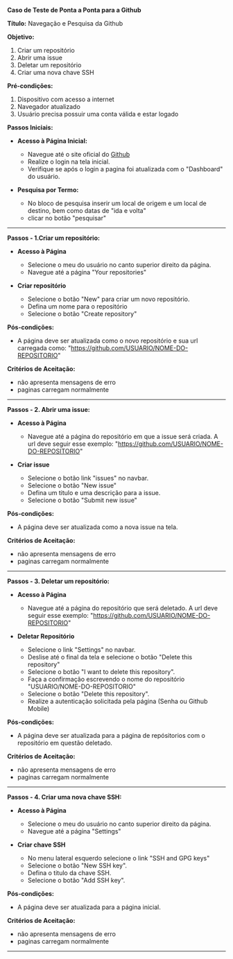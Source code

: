 **Caso de Teste de Ponta a Ponta para a Github**

**Título:** Navegação e Pesquisa da Github

**Objetivo:** 
1. Criar um repositório
2. Abrir uma issue
3. Deletar um repositório
4. Criar uma nova chave SSH

**Pré-condições:** 
1. Dispositivo com acesso a internet
2. Navegador atualizado
3. Usuário precisa possuir uma conta válida e estar logado 

**Passos Iniciais:** 

-  **Acesso à Página Inicial:**
   - Navegue até o site oficial do [Github](https://github.com/)
   - Realize o login na tela inicial.
   - Verifique se após o login a pagina foi atualizada com o "Dashboard" do usuário.

-  **Pesquisa por Termo:**
    - No bloco de pesquisa inserir um local de origem e um local de destino, bem como datas de "ida e volta"
    - clicar no botão "pesquisar"
-------

**Passos - 1.Criar um repositório:** 

- **Acesso à Página**
    - Selecione o meu do usuário no canto superior direito da página.
    - Navegue até a página "Your repositories"

- **Criar repositório**
    - Selecione o botão "New" para criar um novo repositório.
    - Defina um nome para o repositório
    - Selecione o botão "Create repository"
    
**Pós-condições:**
- A página deve ser atualizada como o novo repositório e sua url carregada como: "https://github.com/USUARIO/NOME-DO-REPOSITORIO"

**Critérios de Aceitação:**
- não apresenta mensagens de erro
- paginas carregam normalmente

-----------
**Passos - 2. Abrir uma issue:** 

- **Acesso à Página**
    - Navegue até a página do repositório em que a issue será criada. A url deve seguir esse exemplo: "https://github.com/USUARIO/NOME-DO-REPOSITORIO"

- **Criar issue**
    - Selecione o botão link "issues" no navbar.
    - Selecione o botão "New issue"
    - Defina um titulo e uma descrição para a issue.
    - Selecione o botão "Submit new issue"
    
**Pós-condições:**
- A página deve ser atualizada como a nova issue na tela.

**Critérios de Aceitação:**
- não apresenta mensagens de erro
- paginas carregam normalmente

---------
**Passos - 3. Deletar um repositório:** 

- **Acesso à Página**
    - Navegue até a página do repositório que será deletado. A url deve seguir esse exemplo: "https://github.com/USUARIO/NOME-DO-REPOSITORIO"

- **Deletar Repositório**
    - Selecione o link "Settings" no navbar.
    - Deslise até o final da tela e selecione o botão "Delete this repository"
    - Selecione o botão "I want to delete this repository".
    - Faça a confirmação escrevendo o nome do repositório "USUARIO/NOME-DO-REPOSITORIO"
    - Selecione o botão "Delete this repository".
    - Realize a autenticação solicitada pela página (Senha ou  Github Mobile)
    
**Pós-condições:**
- A página deve ser atualizada para a página de repósitorios com o repositório em questão deletado.

**Critérios de Aceitação:**
- não apresenta mensagens de erro
- paginas carregam normalmente

---------

**Passos - 4. Criar uma nova chave SSH:** 

- **Acesso à Página**
   - Selecione o meu do usuário no canto superior direito da página.
    - Navegue até a página "Settings"

- **Criar chave SSH**
    - No menu lateral esquerdo selecione o link "SSH and GPG keys"
    - Selecione o botão "New SSH key".
    - Defina o titulo da chave SSH.
    - Selecione o botão "Add SSH key".
    
**Pós-condições:**
- A página deve ser atualizada para a página inicial.

**Critérios de Aceitação:**
- não apresenta mensagens de erro
- paginas carregam normalmente

---------